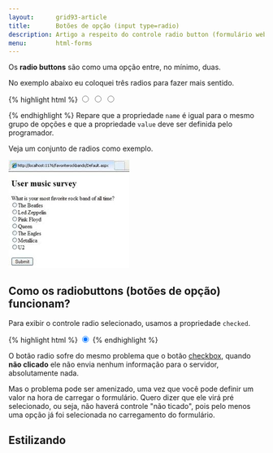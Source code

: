 ```yaml
---
layout:      grid93-article
title:       Botões de opção (input type=radio)
description: Artigo a respeito do controle radio button (formulário web) - HTML e CSS
menu:        html-forms
---
```


Os __radio buttons__ são como uma opção entre, no mínimo, duas.

No exemplo abaixo eu coloquei três radios para fazer mais sentido.

{% highlight html %}
<input type="radio" name="band-rock" value="beatles"/>
<input type="radio" name="band-rock" value="led-zeppelin"/>
<input type="radio" name="band-rock" value="pink-floyd"/>

{% endhighlight %}
Repare que a propriedade `name` é igual para o mesmo grupo de opções e que a propriedade `value` deve ser definida pelo
programador.

Veja um conjunto de radios como exemplo.

![Ilustração de um campo radio button](input-radio.jpg "Ilustração de um campo radio button")


Como os radiobuttons (botões de opção) funcionam?
---

Para exibir o controle radio selecionado, usamos a propriedade `checked`.

{% highlight html %}
<input type="radio" name="company" checked="checked"/>
{% endhighlight %}

O botão radio sofre do mesmo problema que o botão [checkbox](../checkbox), quando __não clicado__ ele não envia nenhum
informação para o servidor, absolutamente nada.

Mas o problema pode ser amenizado, uma vez que você pode definir um valor na hora de carregar o formulário. Quero dizer
que ele virá pré selecionado, ou seja, não haverá controle "não ticado", pois pelo menos uma opção já foi selecionada 
no carregamento do formulário.


Estilizando
---